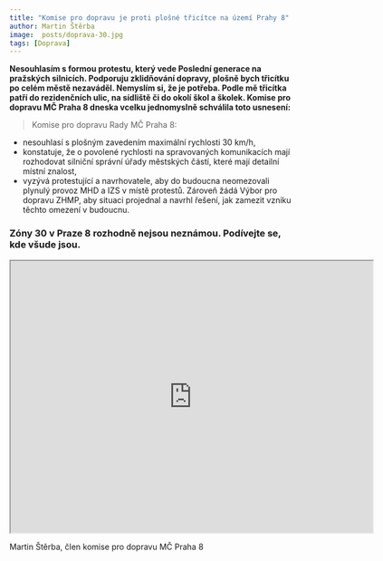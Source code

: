 ```yaml
---
title: "Komise pro dopravu je proti plošné třicítce na území Prahy 8"
author: Martin Štěrba
image:  posts/doprava-30.jpg
tags: [Doprava]
---
```


**Nesouhlasím s formou protestu, který vede Poslední generace na pražských silnicích. Podporuju zklidňování dopravy, plošně bych třicítku po celém městě nezaváděl. Nemyslím si, že je potřeba. Podle mě třicítka patří do rezidenčních ulic, na sídliště či do okolí škol a školek. Komise pro dopravu MČ Praha 8 dneska vcelku jednomyslně schválila toto usnesení:**

>Komise pro dopravu Rady MČ Praha 8:
- nesouhlasí s plošným zavedením maximální rychlosti 30 km/h,
- konstatuje, že o povolené rychlosti na spravovaných komunikacích mají rozhodovat silniční správní úřady městských částí, které mají detailní místní znalost,
- vyzývá protestující a navrhovatele, aby do budoucna neomezovali plynulý provoz MHD a IZS v místě protestů. Zároveň žádá Výbor pro dopravu ZHMP, aby situaci projednal a navrhl řešení, jak zamezit vzniku těchto omezení v budoucnu.

### Zóny 30 v Praze 8 rozhodně nejsou neznámou. Podívejte se, kde všude jsou.

<iframe src="https://www.google.com/maps/d/embed?mid=1SZhstNN2x1Hc1jsY0xrGrhdyAi9Ptsk&hl=cs&ehbc=2E312F" width="640" height="480"></iframe>

Martin Štěrba, člen komise pro dopravu MČ Praha 8
